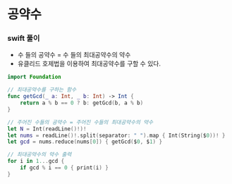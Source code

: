 # 공약수

### swift 풀이

- 수 들의 공약수 = 수 들의 최대공약수의 약수
- 유클리드 호제법을 이용하여 최대공약수를 구할 수 있다.

``` swift
import Foundation

// 최대공약수를 구하는 함수
func getGcd(_ a: Int, _ b: Int) -> Int {
    return a % b == 0 ? b: getGcd(b, a % b)
}

// 주어진 수들의 공약수 = 주어진 수들의 최대공약수의 약수
let N = Int(readLine()!)!
let nums = readLine()!.split(separator: " ").map { Int(String($0))! }
let gcd = nums.reduce(nums[0]) { getGcd($0, $1) }

// 최대공약수의 약수 출력
for i in 1...gcd {
    if gcd % i == 0 { print(i) }
}
```

